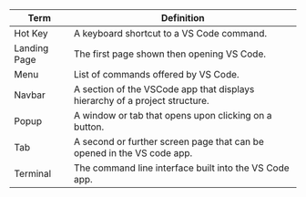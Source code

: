 | **Term**   |      **Definition**      |
|----------|-------------|
| Hot Key | A keyboard shortcut to a VS Code command. |
| Landing Page | The first page shown then opening VS Code. |
| Menu | List of commands offered by VS Code. |
| Navbar |A section of the VSCode app that displays hierarchy of a project structure. |
| Popup | A window or tab that opens upon clicking on a button. |
| Tab | A second or further screen page that can be opened in the VS code app. |
| Terminal | The command line interface built into the VS Code app. |
